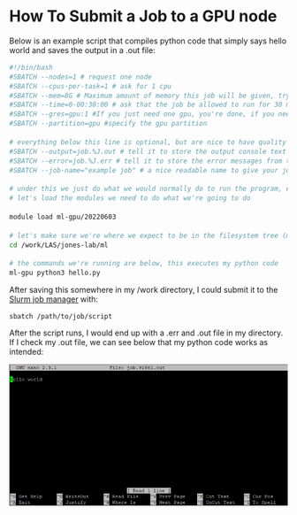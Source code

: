 # How To Submit a Job to a GPU node

Below is an example script that compiles python code that simply says hello world and saves the output in a .out file:

```bash
#!/bin/bash
#SBATCH --nodes=1 # request one node
#SBATCH --cpus-per-task=1 # ask for 1 cpu
#SBATCH --mem=8G # Maximum amount of memory this job will be given, try to estimate this to the best of your ability. This asks for 8 GB of ram.
#SBATCH --time=0-00:30:00 # ask that the job be allowed to run for 30 minutes.
#SBATCH --gres=gpu:1 #If you just need one gpu, you're done, if you need more you can change the number
#SBATCH --partition=gpu #specify the gpu partition

# everything below this line is optional, but are nice to have quality of life things
#SBATCH --output=job.%J.out # tell it to store the output console text to a file called job.<assigned job number>.out
#SBATCH --error=job.%J.err # tell it to store the error messages from the program (if it doesn't write them to normal console output) to a file called job.<assigned job number>.err
#SBATCH --job-name="example job" # a nice readable name to give your job so you know what it is when you see it in the queue, instead of just numbers

# under this we just do what we would normally do to run the program, everything above this line is used by slurm to tell it what your job needs for resources
# let's load the modules we need to do what we're going to do

module load ml-gpu/20220603

# let's make sure we're where we expect to be in the filesystem tree (my working directory is specified here)
cd /work/LAS/jones-lab/ml

# the commands we're running are below, this executes my python code
ml-gpu python3 hello.py
```

After saving this somewhere in my /work directory, I could submit it to the [Slurm job manager](../slurm_basics.md) with:

```
sbatch /path/to/job/script
```

After the script runs, I would end up with a .err and .out file in my directory. If I check my .out file, we can see below that my python code works as intended:

![ml_container_result](img/ml_container_result.png)
